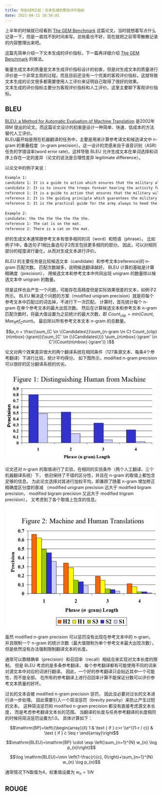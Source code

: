 ```yaml
---
title: 写在GEM之前：文本生成的那些评价指标
date: 2021-08-11 10:56:01
---
```


上半年的时候就已经看到 [The GEM Benchmark](https://arxiv.org/abs/2102.01672) 这篇论文。当时就想着写点什么记录一下，但是一直找不到时间来写。总拖着也不好，现在就把之前零零散散记录的内容整理出来吧。

这篇先简单介绍一下文本生成的评价指标，下一篇再详细介绍 [The GEM Benchmark](https://arxiv.org/abs/2102.01672) 的做法。


衡量生成文本的质量是文本生成评价指标设计的初衷，但是对生成文本的质量进行评价是一个非常主观的过程。而且目前还没有一个完美的客观评价指标，这就导致文本生成的论文很多都需要使用人工评价来证明自己取得了很好的效果。  
文本生成的评价指标主要分为客观评价指标和人工评价。这里主要聊下客观评价指标。


## BLEU

[BLEU: a Method for Automatic Evaluation of Machine Translation](https://www.researchgate.net/publication/2588204_BLEU_a_Method_for_Automatic_Evaluation_of_Machine_Translation) 是2002年 IBM 提出的论文。而这篇论文设计的初衷是设计一种简单、快速、低成本的方法替代人工评价。  
BLEU最开始是用在机器翻译的任务中，主要是用来计算参考译文和候选译文中 n-gram 的重叠程度（n-gram precision）。这一设计的灵感来自于语音识别（ASR）任务的字错误率(word  error rate)，这样导致 BLEU 允许生成文本在单词选择和词序上存在一定的差异（论文的说法是合理性差异 legitimate difference）。  

以论文中的例子来说：

```txt
Example 1:
candidate 1: It is a guide to action which ensures that the military alwarys obeys the commands of the party.
candidate 2: It is to insure the troops forever hearing the activity fuidebook that party direct.
reference 1: It is a guide to action that ensures that the military will forever heed Party commands.
reference 2: It is the guiding principle which guarantees the military forces always being under the command of the Party.
reference 3: It is the practical guide for the army always to heed the directions of the party.

Example 2:
candidate: the the the the the the the.
reference 1: The cat is on the mat.
reference 2: There is a cat on the mat.
```

好的生成文本通常跟参考文本有很多相同的词（word）和短语（phrase）。
比如例子1中，备选句子1相比备选句子2而言包括更多相同的部分。
因此，可以对相同部分的程度进行量化，从而对生成文本进行评价。  
  
BLEU 的主要任务是比较候选文本（candidate）和参考文本(reference)的 n-gram 匹配次数。
匹配次数越多，说明候选翻译越好。
BLEU 计算的基础是计算精确度（precision），
用候选文本和参考文本中共同出现 unigram 的数量除以候选文本中 unigram 的数量。
  
但是这样也会产生一个问题，可能存在高精度但是实际效果很差的文本，如例子2所示。 
 BLEU 解决这个问题的方案（modified unigram precision）就是将每个参考文本中匹配过的词去掉，不进行下一次匹配。
计算时，首先统计每个 n-gram 在单个参考文本的最大出现次数。
然后在计算候选文本和参考文本 n-gram 匹配次数时，将最大值设置为之前统计的最大次数，即
$Count_{clip} = min(Count, Max_Ref_Count)$。
最后除以所有参考文本文本 n-gram 的总数量。
  
$$p_n = \frac{\sum_{C \in \{Candidates\}}\sum_{n-gram \in C} Count_{clip}(n\mbox{-}gram)}{\sum_{C' \in {\{Candidates\}}} \sum_{n\mbox{-}gram' \in C'}{Count(n\mbox{-}gram')} }$$
  
论文对两个效果差异很大的两个翻译系统在相同条件（127条源文本、每条4个参考翻译）下进行比较，统计平均得分。
如下图所示，modified n-gram precision 可以很好的区分翻译系统的优劣。
  
![Figure 1](../images/posts/2021-08-11-metrics-for-text-generation/Figure-1.png)
  
论文还对 n-gram 的取值进行了实验，在相同的实验条件（两个人工翻译、三个机器翻译系统）下，
依旧保持了不错的区分性，并且在 n-gram 的取值上都包含足够的信息。
为此论文选择对其进行加权平均，即兼顾了随着 n-gram 增加修正精确度区分度的衰减
（modified unigram precision 远大于 modified bigram precision，
modified bigram precision 又远大于 modified trigram precision），
又考虑到了各个取值上包含的信息。
  
![Figure 2](../images/posts/2021-08-11-metrics-for-text-generation/Figure-2.png)
  
虽然 modified n-gram precision 可以惩罚没有出现在参考文本中的 n-gram，
并且限制一个 n-gram 的统计次数（最大值限制为单个参考文本最大出现次数），
但是依然没有办法强制限制翻译文本的长度。
  
通常可以靠精确率（precision）和召回率（recall）相结合来实现对文本长度的限制。
但是 BLEU 考虑的是多条参考翻译，
每个参考翻译都有可能使用不同的词来对源文本中对应的词进行翻译。
因此，一个好的参考翻译只会贴近其中一个可能性，而不是全部。
在所有的参考翻译上进行召回率计算不能保证分数可以评价参考文本质量的好坏。
  
过长的文本会被 modified n-gram precision 惩罚，
因此没必要对过长的文本进行进一步处理。
因此需要引入一个简洁惩罚（brevity penalty）来防止产生过短的文本。
这种简洁惩罚和 modified n-gram precision 都没有直接考虑源文本长度，
而是考虑参考翻译文本长的范围。
当翻译的长度与任务参考翻译的长度相同的时候将简洁惩罚设置为1.0。
具体计算如下：
  
$$\mathrm{BP}=\left\{\begin{array}{ll} 1 & \text { if } c>r \\e^{(1-r / c)} & \text { if } c \leq r \end{array}\right$$
  
$$\mathrm{BLEU}=\mathrm{BP} \cdot \exp \left(\sum_{n=1}^{N} w_{n} \log p_{n}\right)$$
  
$$\log \mathrm{BLEU}=\min \left(1-\frac{r}{c}, 0\right)+\sum_{n=1}^{N} w_{n} \log p_{n}$$
  
通常情况下N取值为4，权重值设置为 $w_n = 1/N$


## ROUGE


